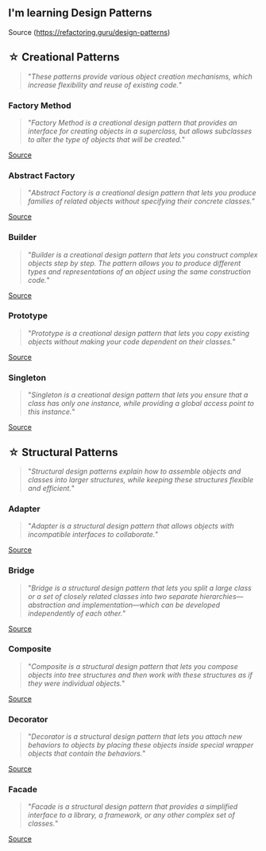 ## I'm learning Design Patterns

Source (https://refactoring.guru/design-patterns)


## ☆ Creational Patterns
> "*These patterns provide various object creation mechanisms, which increase flexibility and reuse of existing code.*"

### Factory Method
> "*Factory Method is a creational design pattern that provides an interface for creating objects in a superclass, but allows subclasses to alter the type of objects that will be created.*"

[Source](https://refactoring.guru/design-patterns/factory-method)

### Abstract Factory
> "*Abstract Factory is a creational design pattern that lets you produce families of related objects without specifying their concrete classes.*"

[Source](https://refactoring.guru/design-patterns/abstract-factory)

### Builder 
> "*Builder is a creational design pattern that lets you construct complex objects step by step. The pattern allows you to produce different types and representations of an object using the same construction code.*"

[Source](https://refactoring.guru/design-patterns/builder)

### Prototype 
> "*Prototype is a creational design pattern that lets you copy existing objects without making your code dependent on their classes.*"

[Source](https://refactoring.guru/design-patterns/prototype)

### Singleton 
> "*Singleton is a creational design pattern that lets you ensure that a class has only one instance, while providing a global access point to this instance.*"

[Source](https://refactoring.guru/design-patterns/singleton)


## ☆ Structural Patterns
> "*Structural design patterns explain how to assemble objects and classes into larger structures, while keeping these structures flexible and efficient.*"

### Adapter
> "*Adapter is a structural design pattern that allows objects with incompatible interfaces to collaborate.*"

[Source](https://refactoring.guru/design-patterns/adapter)

### Bridge
> "*Bridge is a structural design pattern that lets you split a large class or a set of closely related classes into two separate hierarchies—abstraction and implementation—which can be developed independently of each other.*"

[Source](https://refactoring.guru/design-patterns/bridge)

### Composite
> "*Composite is a structural design pattern that lets you compose objects into tree structures and then work with these structures as if they were individual objects.*"

[Source](https://refactoring.guru/design-patterns/composite)

### Decorator
> "*Decorator is a structural design pattern that lets you attach new behaviors to objects by placing these objects inside special wrapper objects that contain the behaviors.*"

[Source](https://refactoring.guru/design-patterns/decorator)

### Facade
> "*Facade is a structural design pattern that provides a simplified interface to a library, a framework, or any other complex set of classes.*"

[Source](https://refactoring.guru/design-patterns/facade)